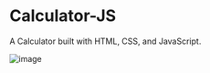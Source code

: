 # Calculator-JS
  A Calculator built with HTML, CSS, and JavaScript.
  
![image](https://github.com/boussas/Calculator-JS/assets/143658426/093f497d-248f-44d7-8eab-2f345b985af6)
